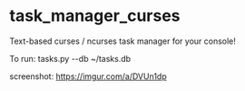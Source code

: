 # task_manager_curses
Text-based curses / ncurses task manager for your console!

To run:
tasks.py --db ~/tasks.db

screenshot: https://imgur.com/a/DVUn1dp
